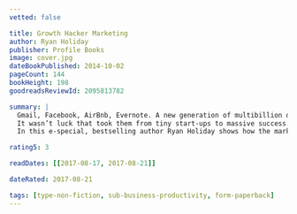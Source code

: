 ```yaml
---
vetted: false

title: Growth Hacker Marketing
author: Ryan Holiday
publisher: Profile Books
image: cover.jpg
dateBookPublished: 2014-10-02
pageCount: 144
bookHeight: 198
goodreadsReviewId: 2095813782

summary: |
  Gmail, Facebook, AirBnb, Evernote. A new generation of multibillion dollar brands have been built without spending a dime on traditional marketing techniques. No press releases, no PR firm, and no billboards in Times Square.
  It wasn’t luck that took them from tiny start-ups to massive success. They have a new strategy, called Growth Hacking. And it works.
  In this e-special, bestselling author Ryan Holiday shows how the marketing game has changed forever. He explains the growth hacker mindset and provides a new set of rules—critical information whether you’re an aspiring marketer, an entrepreneur, or a Fortune 500 senior executive.

rating5: 3

readDates: [[2017-08-17, 2017-08-21]]

dateRated: 2017-08-21

tags: [type-non-fiction, sub-business-productivity, form-paperback]
---
```

